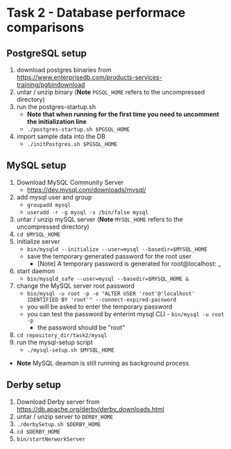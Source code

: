 
# Task 2 - Database performace comparisons

## PostgreSQL setup
1. download postgres binaries from https://www.enterprisedb.com/products-services-training/pgbindownload
1. untar / unzip binary (**Note** `PGSQL_HOME` refers to the uncompressed
   directory)
1. run the postgres-startup.sh
    * **Note that when running for the first time you need to uncomment the initialization line**
    * `./postgres-startup.sh $PGSQL_HOME`
1. import sample data into the DB
    * `./initPostgres.sh $PGSQL_HOME`

## MySQL setup
1. Download MySQL Community Server
    * https://dev.mysql.com/downloads/mysql/
1. add mysql user and group
    * `groupadd mysql`
    * `useradd -r -g mysql -s /bin/false mysql`
1. untar / unzip mySQL server (**Note** `MYSQL_HOME` refers to the uncompressed
   directory)
1. `cd $MYSQL_HOME`
1. initialize server
    * `bin/mysqld --initialize --user=mysql --basedir=$MYSQL_HOME`
    * save the temporary generated password for the root user
        * [Note] A temporary password is generated for root@localhost: _
1. start daemon
    * `bin/mysqld_safe --user=mysql --basedir=$MYSQL_HOME &`
1. change the MySQL server root password
    * `bin/mysql -u root -p -e "ALTER USER 'root'@'localhost' IDENTIFIED BY 'root'" --connect-expired-password`
    * you will be asked to enter the temporary password
    * you can test the password by enterint mysql CLI - `bin/mysql -u root -p`
        * the password should be "root"
1. `cd repository_dir/task2/mysql`
1. run the mysql-setup script
    * `./mysql-setup.sh $MYSQL_HOME`

* **Note** MySQL deamon is still running as background process

## Derby setup
1. Download Derby server from https://db.apache.org/derby/derby_downloads.html
1. untar / unzip server to `DERBY_HOME`
1. `./derbySetup.sh $DERBY_HOME`
1. `cd $DERBY_HOME`
1. `bin/startNerworkServer`






